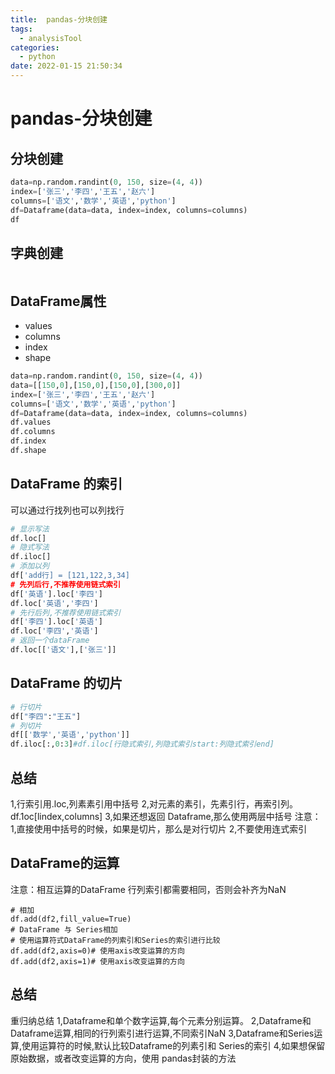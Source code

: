 ```yaml
---
title:  pandas-分块创建
tags:
  - analysisTool
categories:
  - python
date: 2022-01-15 21:50:34
---
```


# pandas-分块创建

## 分块创建
```python
data=np.random.randint(0, 150, size=(4, 4))
index=['张三','李四','王五','赵六']
columns=['语文','数学','英语','python']
df=Dataframe(data=data, index=index, columns=columns)
df
```
## 字典创建
```python

```
## DataFrame属性
- values
- columns
- index
- shape

```python
data=np.random.randint(0, 150, size=(4, 4))
data=[[150,0],[150,0],[150,0],[300,0]]
index=['张三','李四','王五','赵六']
columns=['语文','数学','英语','python']
df=Dataframe(data=data, index=index, columns=columns)
df.values
df.columns
df.index
df.shape
```

## DataFrame 的索引
可以通过行找列也可以列找行
```python
# 显示写法
df.loc[]
# 隐式写法
df.iloc[]
# 添加以列
df['add行] = [121,122,3,34]
# 先列后行,不推荐使用链式索引
df['英语'].loc['李四']
df.loc['英语','李四']
# 先行后列,不推荐使用链式索引
df['李四'].loc['英语']
df.loc['李四','英语']
# 返回一个dataFrame 
df.loc[['语文'],['张三']]
```
## DataFrame 的切片 
```python
# 行切片
df["李四":"王五"]
# 列切片
df[['数学','英语','python']]
df.iloc[:,0:3]#df.iloc[行隐式索引,列隐式索引start:列隐式索引end]

```
## 总结
1,行索引用.loc,列素素引用中括号
2,对元素的素引，先素引行，再索引列。df.1oc[lindex,columns]
3,如果还想返回 Dataframe,那么使用两层中括号
注意：
	1,直接使用中括号的时候，如果是切片，那么是对行切片
	2,不要使用连式索引

## DataFrame的运算
注意：相互运算的DataFrame 行列索引都需要相同，否则会补齐为NaN
```
# 相加
df.add(df2,fill_value=True)
# DataFrame 与 Series相加
# 使用运算符式DataFrame的列索引和Series的索引进行比较
df.add(df2,axis=0)# 使用axis改变运算的方向
df.add(df2,axis=1)# 使用axis改变运算的方向
```
## 总结	
重归纳总结
1,Dataframe和单个数字运算,每个元素分别运算。
2,Dataframe和Dataframe运算,相同的行列索引进行运算,不同索引NaN
3,Dataframe和Series运算,使用运算符的时候,默认比较Dataframe的列素引和 Series的索引
4,如果想保留原始数据，或者改变运算的方向，使用 pandas封装的方法